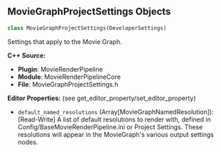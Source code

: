 ## MovieGraphProjectSettings Objects

```python
class MovieGraphProjectSettings(DeveloperSettings)
```

Settings that apply to the Movie Graph.

**C++ Source:**

- **Plugin**: MovieRenderPipeline
- **Module**: MovieRenderPipelineCore
- **File**: MovieGraphProjectSettings.h

**Editor Properties:** (see get_editor_property/set_editor_property)

- ``default_named_resolutions`` (Array[MovieGraphNamedResolution]):  [Read-Write] A list of default resolutions to render with, defined in Config/BaseMovieRenderPipeline.ini or Project Settings.
  These resolutions will appear in the MovieGraph's various output settings nodes.

<a id="unreal.MovieGraphRemoveRenderSettingNode"></a>
